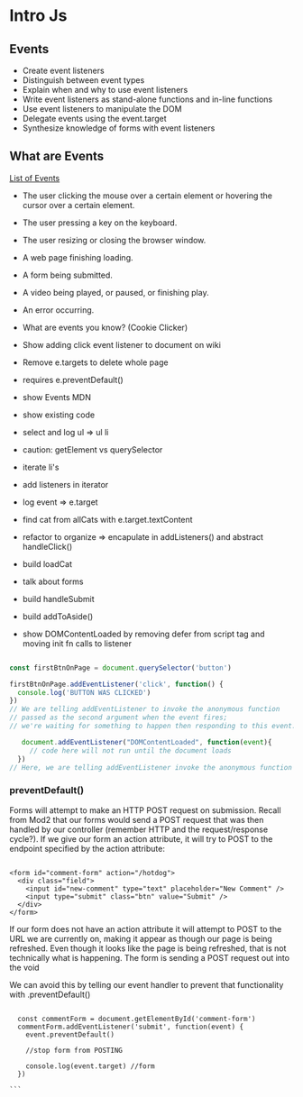 # Intro Js
## Events
- Create event listeners
- Distinguish between event types
- Explain when and why to use event listeners
- Write event listeners as stand-alone functions and in-line functions
- Use event listeners to manipulate the DOM
- Delegate events using the event.target
- Synthesize knowledge of forms with event listeners

## What are Events
[List of Events](https://developer.mozilla.org/en-US/docs/Web/Events)
- The user clicking the mouse over a certain element or hovering the cursor over a certain element.
- The user pressing a key on the keyboard.
- The user resizing or closing the browser window.
- A web page finishing loading.
- A form being submitted.
- A video being played, or paused, or finishing play.
- An error occurring.


- What are events you know? (Cookie Clicker)
- Show adding click event listener to document on wiki
- Remove e.targets to delete whole page
- requires e.preventDefault()

- show Events MDN

- show existing code

- select and log ul => ul li
- caution: getElement vs querySelector
- iterate li's
- add listeners in iterator
- log event => e.target
- find cat from allCats with e.target.textContent

- refactor to organize => encapulate in addListeners() and abstract handleClick()
- build loadCat

- talk about forms
- build handleSubmit

- build addToAside()

- show DOMContentLoaded by removing defer from script tag and moving init fn calls to listener








```js

const firstBtnOnPage = document.querySelector('button')

firstBtnOnPage.addEventListener('click', function() {
  console.log('BUTTON WAS CLICKED')
})
// We are telling addEventListener to invoke the anonymous function 
// passed as the second argument when the event fires; 
// we're waiting for something to happen then responding to this event.

   document.addEventListener("DOMContentLoaded", function(event){
     // code here will not run until the document loads
  })
// Here, we are telling addEventListener invoke the anonymous function after the document loads

```

### preventDefault()

Forms will attempt to make an HTTP POST request on submission. Recall from Mod2 that our forms would send a POST request that was then handled by our controller (remember HTTP and the request/response cycle?). If we give our form an action attribute, it will try to POST to the endpoint specified by the action attribute:

```

<form id="comment-form" action="/hotdog">
  <div class="field">
    <input id="new-comment" type="text" placeholder="New Comment" />
    <input type="submit" class="btn" value="Submit" />
  </div>
</form>
```

If our form does not have an action attribute it will attempt to POST to the URL we are currently on, making it appear as though our page is being refreshed. Even though it looks like the page is being refreshed, that is not technically what is happening. The form is sending a POST request out into the void

We can avoid this by telling our event handler to prevent that functionality with .preventDefault() 
````

  const commentForm = document.getElementById('comment-form')
  commentForm.addEventListener('submit', function(event) {
    event.preventDefault() 
    
    //stop form from POSTING
    
    console.log(event.target) //form
  })

```
